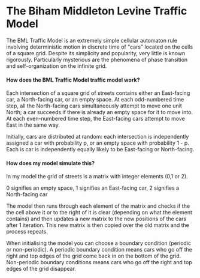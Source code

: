 # The Biham Middleton Levine Traffic Model
The BML Traffic Model is an extremely simple cellular automaton rule involving deterministic motion in discrete time of "cars" located on the cells of a square grid. Despite its simplicity and popularity, very little is known rigorously. Particularly mysterious are the phenomena of phase transition and self-organization on the infinite grid.

#### How does the BML Traffic Model traffic model work?

Each intersection of a square grid of streets contains either an East-facing car, a North-facing car, or an empty space. At each odd-numbered time step, all the North-facing cars simultaneously attempt to move one unit North; a car succeeds if there is already an empty space for it to move into. At each even-numbered time step, the East-facing cars attempt to move East in the same way.

Initially, cars are distributed at random: each intersection is independently assigned a car with probability p, or an empty space with probability 1 - p. Each is car is independently equally likely to be East-facing or North-facing.

#### How does my model simulate this?

In my model the grid of streets is a matrix with integer elements (0,1 or 2). 

0 signifies an empty space, 1 signifies an East-facing car, 2 signifies a North-facing car

The model then runs through each element of the matrix and checks if the the cell above it or to the right of it is clear (depending on what the element contains) and then updates a new matrix to the new positions of the cars after 1 iteration. This new matrix is then copied over the old matrix and the process repeats.

When initialising the model you can choose a boundary condition (periodic or non-periodic). A periodic boundary condition means cars who go off the right and top edges of the grid come back in on the bottom of the grid. Non-periodic boundary conditions means cars who go off the right and top edges of the grid disappear.

